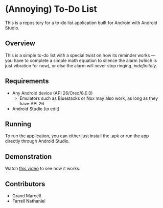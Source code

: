 # (Annoying) To-Do List
This is a repository for a to-do list application built for Android with Android Studio.

## Overview
This is a simple to-do list with a special twist on how its reminder works — you have to complete a simple math equation to silence the alarm (which is just vibration for now), or else the alarm will never stop ringing, *indefinitely*.

## Requirements
- Any Android device (API 26/Oreo/8.0.0)
  - Emulators such as Bluestacks or Nox may also work, as long as they have API 26
- Android Studio (to edit)

## Running
To run the application, you can either just install the .apk or run the app directly through Android Studio.

## Demonstration
Watch [this video](https://drive.google.com/open?id=1YZess1O6kT3hk0Z0cAQTwTqmKLVI_Lc_) to see how it works.

## Contributors
- Grand Marcell
- Farrell Nathaniel
